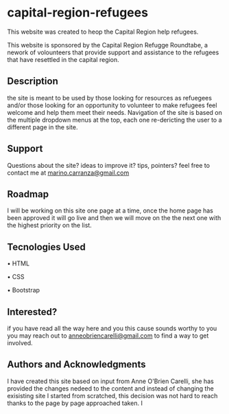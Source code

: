 # capital-region-refugees
This website was created to heop the Capital Region help refugees.

This website is sponsored by the Capital Region Refugge Roundtabe, a nework of volounteers that provide support and assistance to the refugees that have resettled in the capital region.

## Description
the site is meant to be used by those looking for resources as refuegees and/or those looking for an opportunity to volunteer to make refugees feel welcome and help them meet their needs.
Navigation of the site is based on the multiple dropdown menus at the top, each one re-dericting the user to a different page in the site.


## Support
Questions about the site? ideas to improve it? tips, pointers? feel free to contact me at marino.carranza@gmail.com


## Roadmap
I will be working on this site one page at a time, once the home page has been approved it will go live and then we will move on the the next one with the highest priority on the list.

## Tecnologies Used

•  HTML

•  CSS

•  Bootstrap


## Interested?
if you have read all the way here  and you this cause sounds worthy to you you may reach out to anneobriencarelli@gmail.com to find a way to get involved.


## Authors and Acknowledgments
I have created this site based on input from Anne O'Brien Carelli, she  has provided the changes nedeed to the content and instead of changing the exisisting site I started from scratched, this decision was not hard to reach thanks to the page by page approached taken.
I 